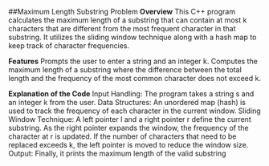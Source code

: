 ##Maximum Length Substring Problem
**Overview**
This C++ program calculates the maximum length of a substring that can contain at most k characters that are different from the most frequent character in that substring. It utilizes the sliding window technique along with a hash map to keep track of character frequencies.

**Features**
Prompts the user to enter a string and an integer k.
Computes the maximum length of a substring where the difference between the total length and the frequency of the most common character does not exceed k.

**Explanation of the Code**
Input Handling: The program takes a string s and an integer k from the user.
Data Structures: An unordered map (hash) is used to track the frequency of each character in the current window.
Sliding Window Technique:
A left pointer l and a right pointer r define the current substring.
As the right pointer expands the window, the frequency of the character at r is updated.
If the number of characters that need to be replaced exceeds k, the left pointer is moved to reduce the window size.
Output: Finally, it prints the maximum length of the valid substring
